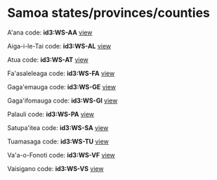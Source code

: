 # Samoa states/provinces/counties
A'ana     code: **id3:WS-AA**     [view](../export/geojson/medium/id3/ws/aa.geojson)     


Aiga-i-le-Tai     code: **id3:WS-AL**     [view](../export/geojson/medium/id3/ws/al.geojson)     


Atua     code: **id3:WS-AT**     [view](../export/geojson/medium/id3/ws/at.geojson)     


Fa'asaleleaga     code: **id3:WS-FA**     [view](../export/geojson/medium/id3/ws/fa.geojson)     


Gaga'emauga     code: **id3:WS-GE**     [view](../export/geojson/medium/id3/ws/ge.geojson)     


Gaga'ifomauga     code: **id3:WS-GI**     [view](../export/geojson/medium/id3/ws/gi.geojson)     


Palauli     code: **id3:WS-PA**     [view](../export/geojson/medium/id3/ws/pa.geojson)     


Satupa'itea     code: **id3:WS-SA**     [view](../export/geojson/medium/id3/ws/sa.geojson)     


Tuamasaga     code: **id3:WS-TU**     [view](../export/geojson/medium/id3/ws/tu.geojson)     


Va'a-o-Fonoti     code: **id3:WS-VF**     [view](../export/geojson/medium/id3/ws/vf.geojson)     


Vaisigano     code: **id3:WS-VS**     [view](../export/geojson/medium/id3/ws/vs.geojson)     

